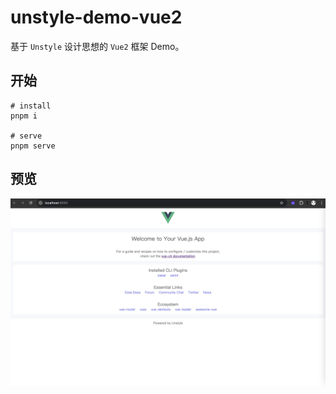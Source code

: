 # unstyle-demo-vue2

基于 `Unstyle` 设计思想的 `Vue2` 框架 Demo。

## 开始

```shell
# install
pnpm i

# serve
pnpm serve
```

## 预览

![](./preview.jpg)
